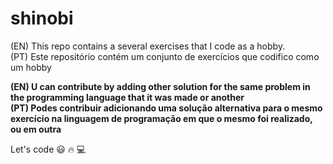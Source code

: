 # shinobi
(EN) This repo contains a several exercises that I code as a hobby. </br>
(PT) Este repositório contém um conjunto de exercícios que codifico como um hobby </br>

**(EN) U can contribute by adding other solution for the same problem in the programming language that it was made or another** </br>
**(PT) Podes contribuir adicionando uma solução alternativa para o mesmo exercício na linguagem de programação em que o mesmo foi realizado, ou em outra** </br>


Let's code
😃 🔥 💻
